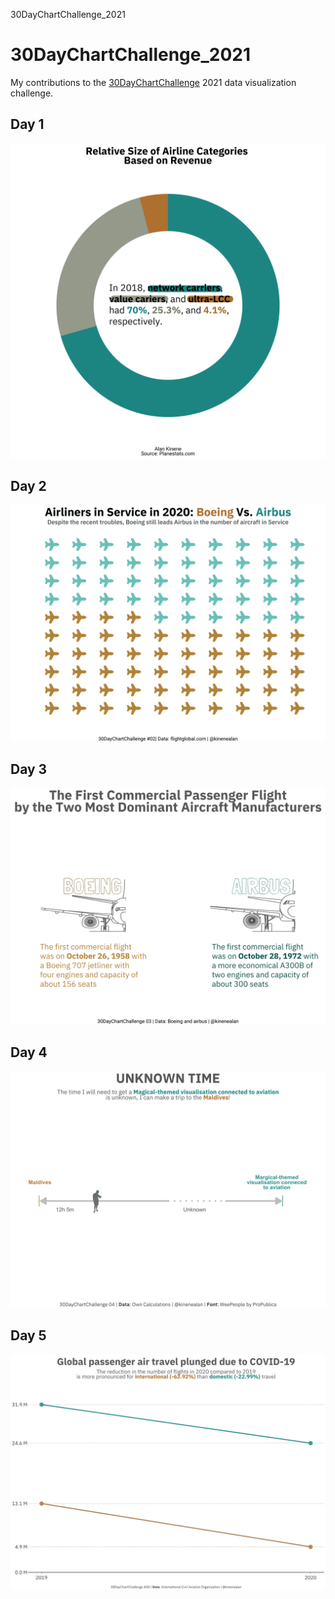 30DayChartChallenge_2021

# 30DayChartChallenge_2021
My contributions to the [30DayChartChallenge](https://twitter.com/30DayChartChall) 2021 data visualization challenge.

## Day 1

![](plots/01_part-to-whole.png)

## Day 2

![](plots/02_pictogram.png)

## Day 3

![](plots/03_historical.png)

## Day 4

![](plots/04_margical.png)

## Day 5

![](plots/05_slope.png)